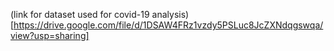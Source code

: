 (link for dataset used for covid-19 analysis)[https://drive.google.com/file/d/1DSAW4FRz1vzdy5PSLuc8JcZXNdqgswqa/view?usp=sharing]
